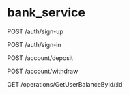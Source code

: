 # bank_service

POST   /auth/sign-up

POST   /auth/sign-in

POST   /account/deposit

POST   /account/withdraw

GET    /operations/GetUserBalanceById/:id
